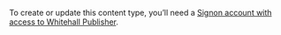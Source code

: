 To create or update this content type, you’ll need a [Signon account with access to Whitehall Publisher](LINK).